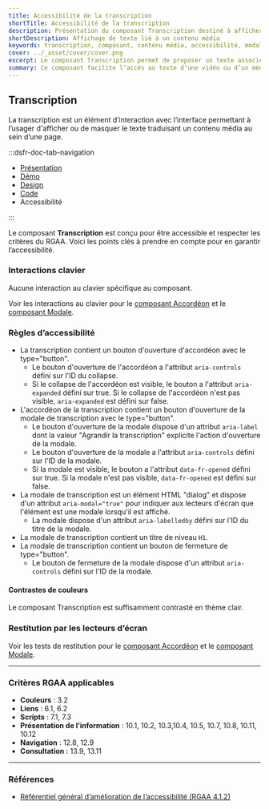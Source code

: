 ```yaml
---
title: Accessibilité de la transcription
shortTitle: Accessibilité de la transcription
description: Présentation du composant Transcription destiné à afficher un texte associé à un contenu média dans une interface.
shortDescription: Affichage de texte lié à un contenu média
keywords: transcription, composant, contenu média, accessibilité, modale, accordéon, design système, DSFR
cover: ../_asset/cover/cover.png
excerpt: Le composant Transcription permet de proposer un texte associé à un contenu média, à afficher ou masquer dans une interface, sous forme d’accordéon ou de modale.
summary: Ce composant facilite l’accès au texte d’une vidéo ou d’un média pour les usagers qui en ont besoin, en l’affichant sur la même page dans une zone repliable ou via une modale. Il est conçu pour garantir une lecture simultanée fluide et accessible, avec une structure claire et des règles d’intégration strictes.
---
```


## Transcription

La transcription est un élément d’interaction avec l’interface permettant à l’usager d'afficher ou de masquer le texte traduisant un contenu média au sein d’une page.

:::dsfr-doc-tab-navigation

- [Présentation](../index.md)
- [Démo](../demo/index.md)
- [Design](../design/index.md)
- [Code](../code/index.md)
- Accessibilité

:::

Le composant **Transcription** est conçu pour être accessible et respecter les critères du RGAA. Voici les points clés à prendre en compte pour en garantir l’accessibilité.

### Interactions clavier

Aucune interaction au clavier spécifique au composant.

Voir les interactions au clavier pour le [composant Accordéon](../../../../accordion/_part/doc/accessibility/index.md#regles-d-accessibilite) et le [composant Modale](../../../../modal/_part/doc/accessibility/index.md#regles-d-accessibilite).

### Règles d’accessibilité

- La transcription contient un bouton d'ouverture d'accordéon avec le type="button".
  - Le bouton d'ouverture de l'accordéon a l'attribut `aria-controls` défini sur l'ID du collapse.
  - Si le collapse de l'accordéon est visible, le bouton a l'attribut `aria-expanded` défini sur true. Si le collapse de l'accordéon n'est pas visible, `aria-expanded` est défini sur false.
- L'accordéon de la transcription contient un bouton d'ouverture de la modale de transcription avec le type="button".
  - Le bouton d'ouverture de la modale dispose d'un attribut `aria-label` dont la valeur "Agrandir la transcription" explicite l'action d'ouverture de la modale.
  - Le bouton d'ouverture de la modale a l'attribut `aria-controls` défini sur l'ID de la modale.
  - Si la modale est visible, le bouton a l'attribut `data-fr-opened` défini sur true. Si la modale n'est pas visible, `data-fr-opened` est défini sur false.
- La modale de transcription est un élément HTML "dialog" et dispose d'un attribut `aria-modal="true"` pour indiquer aux lecteurs d'écran que l'élément est une modale lorsqu'il est affiché.
  - La modale dispose d'un attribut `aria-labelledby` défini sur l'ID du titre de la modale.
- La modale de transcription contient un titre de niveau `H1`.
- La modale de transcription contient un bouton de fermeture de type="button".
  - Le bouton de fermeture de la modale dispose d'un attribut `aria-controls` défini sur l'ID de la modale.

#### Contrastes de couleurs

Le composant Transcription est suffisamment contrasté en thème clair.

### Restitution par les lecteurs d’écran

Voir les tests de restitution pour le [composant Accordéon](../../../../accordion/_part/doc/accessibility/index.md#regles-d-accessibilite) et le [composant Modale](../../../../modal/_part/doc/accessibility/index.md#regles-d-accessibilite).

---

### Critères RGAA applicables

- **Couleurs** : 3.2
- **Liens** : 6.1, 6.2
- **Scripts** : 7.1, 7.3
- **Présentation de l’information** : 10.1, 10.2, 10.3,10.4, 10.5, 10.7, 10.8, 10.11, 10.12
- **Navigation** : 12.8, 12.9
- **Consultation&nbsp;:** 13.9, 13.11

---

### Références

- [Référentiel général d’amélioration de l’accessibilité (RGAA 4.1.2)](https://accessibilite.numerique.gouv.fr/methode/criteres-et-tests/)
